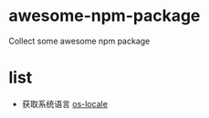 # awesome-npm-package
Collect some awesome npm package

# list

- 获取系统语言 [os-locale](https://github.com/sindresorhus/os-locale)
